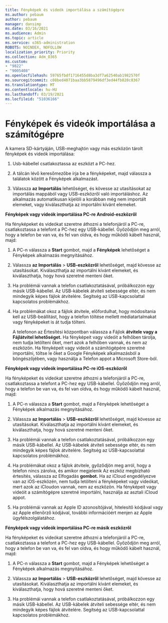```yaml
---
title: Fényképek és videók importálása a számítógépre
ms.author: pebaum
author: pebaum
manager: dansimp
ms.date: 03/16/2021
ms.audience: Admin
ms.topic: article
ms.service: o365-administration
ROBOTS: NOINDEX, NOFOLLOW
localization_priority: Priority
ms.collection: Adm_O365
ms.custom:
- "9822"
- "9005408"
ms.openlocfilehash: 59765fbdf1716455d8ba3df7a62540ab1982570f
ms.sourcegitcommit: c08bed4071baa3bb5879496df3ed44fb828c8367
ms.translationtype: MT
ms.contentlocale: hu-HU
ms.lasthandoff: 03/19/2021
ms.locfileid: "51036166"
---
```

# <a name="import-photos-and-videos-to-your-pc"></a>Fényképek és videók importálása a számítógépre

A kamera SD-kártyáján, USB-meghajtón vagy más eszközön tárolt fényképek és videók importálása:

1. Usb-kábellel csatlakoztassa az eszközt a PC-hez.

1. A tálcán lévő keresőmezőbe írja be a fényképeket, majd válassza a találatok között a Fényképek alkalmazást.

1. Válassza **az Importálás** lehetőséget, és kövesse az utasításokat az importálás mappából vagy USB-eszközről való importáláshoz. Az alkalmazás automatikusan kijelöli a korábban még nem importált elemeket, vagy kiválaszthatja az importálni kívánt elemeket.

**Fényképek vagy videók importálása PC-re Android-eszközről**

Ha fényképeket és videókat szeretne áthozni a telefonjáról a PC-re, csatlakoztassa a telefont a PC-hez egy USB-kábellel. Győződjön meg arról, hogy a telefon be van va, és fel van oldva, és hogy működő kábelt használ, majd:

1. A PC-n válassza a **Start** gombot, majd a **Fényképek** lehetőséget a Fényképek alkalmazás megnyitásához.

1. Válassza **az Importálás**  >  **USB-eszközről** lehetőséget, majd kövesse az utasításokat. Kiválaszthatja az importálni kívánt elemeket, és kiválaszthatja, hogy hová szeretné menteni őket.

1. Ha problémái vannak a telefon csatlakoztatásával, próbálkozzon egy másik USB-kábellel. Az USB-kábelek átviteli sebessége eltér, és nem mindegyik képes fájlok átvitelére. Segítség az USB-kapcsolattal kapcsolatos problémákhoz.

1. Ha problémákat okoz a fájlok átvitele, előfordulhat, hogy módosítania kell az USB-beállítást, hogy a telefon töltése mellett médiatartalmakat vagy fényképeket is át tudja tölteni. 

    A telefonon az Értesítési központban válassza a Fájlok **átvitele vagy a** **Fájlátvitel lehetőséget.** Ha fényképeit vagy videóit a felhőben tárolja, nem tudja letölteni őket, mert azok a felhőben vannak, és nem az eszközön. Ha fényképeit vagy videóit a számítógépére szeretné importálni, töltse le őket a Google Fényképek alkalmazásból a böngészőjében, vagy használja a Telefon appot a Microsoft Store-ból.

**Fényképek vagy videók importálása PC-re iOS-eszközről**

Ha fényképeket és videókat szeretne áthozni a telefonjáról a PC-re, csatlakoztassa a telefont a PC-hez egy USB-kábellel. Győződjön meg arról, hogy a telefon be van va, és fel van oldva, és hogy működő kábelt használ, majd:

1. A PC-n válassza a **Start** gombot, majd a Fényképek lehetőséget a Fényképek alkalmazás megnyitásához.

1. Válassza **az Importálás**  >  **USB-eszközről** lehetőséget, majd kövesse az utasításokat. Kiválaszthatja az importálni kívánt elemeket, és kiválaszthatja, hogy hová szeretné menteni őket.

1. Ha problémái vannak a telefon csatlakoztatásával, próbálkozzon egy másik USB-kábellel. Az USB-kábelek átviteli sebessége eltér, és nem mindegyik képes fájlok átvitelére. Segítség az USB-kapcsolattal kapcsolatos problémákhoz.

1. Ha problémákat okoz a fájlok átvitele, győződjön meg arról,  hogy a telefon nincs zárolva, és amikor megjelenik Az eszköz megbízható értesítés, válassza az Elfogadás **gombot.** Ha az iCloud engedélyezve van az iOS-eszközén, nem tudja letölteni a fényképeket vagy videókat, mert azok az iCloudon vannak, nem az eszközön. Ha fényképeit vagy videóit a számítógépre szeretné importálni, használja az asztali iCloud appot.

1. Ha problémái vannak az Apple ID azonosítójával, hitelesítő kódjával vagy az Apple ellenőrző kódjával, további információért menjen az Apple ügyfélszolgálatához.

**Fényképek vagy videók importálása PC-re másik eszközről**

Ha fényképeket és videókat szeretne áthozni a telefonjáról a PC-re, csatlakoztassa a telefont a PC-hez egy USB-kábellel. Győződjön meg arról, hogy a telefon be van va, és fel van oldva, és hogy működő kábelt használ, majd:

1. A PC-n válassza a **Start** gombot, majd a Fényképek lehetőséget a Fényképek alkalmazás megnyitásához.

1. Válassza **az Importálás**  >  **USB-eszközről** lehetőséget, majd kövesse az utasításokat. Kiválaszthatja az importálni kívánt elemeket, és kiválaszthatja, hogy hová szeretné menteni őket.

1. Ha problémái vannak a telefon csatlakoztatásával, próbálkozzon egy másik USB-kábellel. Az USB-kábelek átviteli sebessége eltér, és nem mindegyik képes fájlok átvitelére. Segítség az USB-kapcsolattal kapcsolatos problémákhoz.


